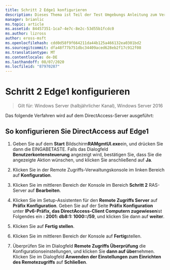 ```yaml
---
title: Schritt 2 Edge1 konfigurieren
description: Dieses Thema ist Teil der Test Umgebungs Anleitung zum Veranschaulichen von DirectAccess in einem Cluster mit Windows NLB für Windows Server 2016.
manager: brianlic
ms.topic: article
ms.assetid: 84457351-1ca7-4e7c-8e2c-53d55b1fcdc0
ms.author: lizross
author: eross-msft
ms.openlocfilehash: cdd0d58f9f664211da44b125a466132ea0301bd2
ms.sourcegitcommit: dfa48f77b751dbc34409aced628eb2f17c912f08
ms.translationtype: MT
ms.contentlocale: de-DE
ms.lasthandoff: 08/07/2020
ms.locfileid: "87970287"
---
```

# <a name="step-2-configure-edge1"></a>Schritt 2 Edge1 konfigurieren

>Gilt für: Windows Server (halbjährlicher Kanal), Windows Server 2016

Das folgende Verfahren wird auf dem DirectAccess-Server ausgeführt:

## <a name="to-configure-directaccess-on-edge1"></a>So konfigurieren Sie DirectAccess auf Edge1

1.  Geben Sie auf dem **Start** Bildschirm**RAMgmtUI.exe**ein, und drücken Sie dann die EINGABETASTE. Falls das Dialogfeld **Benutzerkontensteuerung** angezeigt wird, bestätigen Sie, dass Sie die angezeigte Aktion wünschen, und klicken Sie anschließend auf **Ja**.

2.  Klicken Sie in der Remote Zugriffs-Verwaltungskonsole im linken Bereich auf **Konfiguration**.

3.  Klicken Sie im mittleren Bereich der Konsole im Bereich **Schritt 2** RAS-Server auf **Bearbeiten**.

4.  Klicken Sie im Setup-Assistenten für den **Remote Zugriffs Server** auf **Präfix Konfiguration**. Geben Sie auf der Seite **Präfix Konfiguration** unter **IPv6-Präfix, das DirectAccess-Client Computern zugewiesen**ist Folgendes ein **: 2001: db8:1: 1000::/59**, und klicken Sie dann auf **weiter**.

5.  Klicken Sie auf **Fertig stellen**.

6.  Klicken Sie im mittleren Bereich der Konsole auf **Fertig**stellen.

7.  Überprüfen Sie im Dialogfeld **Remote Zugriffs Überprüfung** die Konfigurationseinstellungen, und klicken Sie **dann auf über**nehmen. Klicken Sie im Dialogfeld **Anwenden der Einstellungen zum Einrichten des Remotezugriffs** auf **Schließen**.
